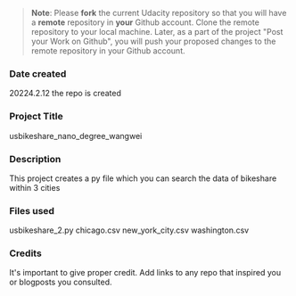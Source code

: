 >**Note**: Please **fork** the current Udacity repository so that you will have a **remote** repository in **your** Github account. Clone the remote repository to your local machine. Later, as a part of the project "Post your Work on Github", you will push your proposed changes to the remote repository in your Github account.

### Date created
20224.2.12 the repo is created

### Project Title
usbikeshare_nano_degree_wangwei

### Description
This project creates a py file which you can search the data of bikeshare within 3 cities

### Files used
usbikeshare_2.py
chicago.csv
new_york_city.csv
washington.csv

### Credits
It's important to give proper credit. Add links to any repo that inspired you or blogposts you consulted.


